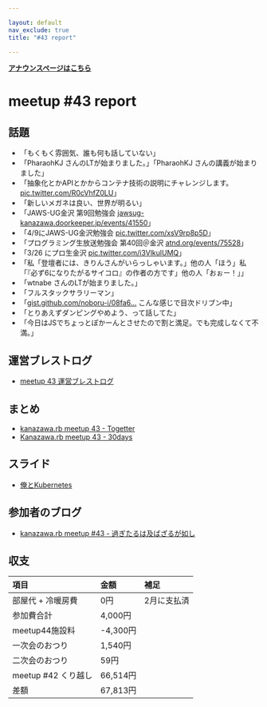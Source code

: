 ```yaml
---

layout: default
nav_exclude: true
title: "#43 report"

---
```


<div style="text-align: left;"><a href="../"><strong>アナウンスページはこちら</strong></a></div> 

# meetup #43 report

## 話題

* 「もくもく雰囲気、誰も何も話していない」
* 「PharaohKJ さんのLTが始まりました。」「PharaohKJ さんの講義が始まりました」
* 「抽象化とかAPIとかからコンテナ技術の説明にチャレンジします。[pic.twitter.com/R0cVhfZ0LU](https://twitter.com/wtnabe/status/711063343373492224/photo/1)」
* 「新しいメガネは良い、世界が明るい」
* 「JAWS-UG金沢 第9回勉強会 [jawsug-kanazawa.doorkeeper.jp/events/41550](https://jawsug-kanazawa.doorkeeper.jp/events/41550)」
* 「4/9にJAWS-UG金沢勉強会 [pic.twitter.com/xsV9rp8p5D](https://twitter.com/BeMarble/status/711078708660965376/photo/1)」
* 「プログラミング生放送勉強会 第40回＠金沢 [atnd.org/events/75528](https://atnd.org/events/75528)」
* 「3/26 にプロ生金沢 [pic.twitter.com/i3VlkulUMQ](https://twitter.com/BeMarble/status/711079604333584384/photo/1)」
* 「私「登壇者には、きりんさんがいらっしゃいます。」他の人「ほう」私「『必ず6になりたがるサイコロ』の作者の方です」他の人「おぉー！」」
* 「wtnabe さんのLTが始まりました。」
* 「フルスタックサラリーマン」
* 「[gist.github.com/noboru-i/08fa6…](https://gist.github.com/noboru-i/08fa6de6c1bc580965ca) こんな感じで目次ドリブン中」
* 「とりあえずダンピングやめよう、って話してた」
* 「今日はJSでちょっとぽかーんとさせたので割と満足。でも完成しなくて不満。」

## 運営ブレストログ

* [meetup 43 運営ブレストログ](https://github.com/kanazawarb/meetup/wiki/meetup-43-%E9%81%8B%E7%94%A8%E3%83%96%E3%83%AC%E3%82%B9%E3%83%88%E3%83%AD%E3%82%B0)

## まとめ

* [kanazawa.rb meetup 43 - Togetter](http://togetter.com/li/952060)
* [Kanazawa.rb meetup 43 - 30days](http://30d.jp/kzrb/33)

## スライド

* [俺とKubernetes](http://www.slideshare.net/pharaohkj/kubernetes-59561054)

## 参加者のブログ

* [kanazawa.rb meetup #43 - 過ぎたるは及ばざるが如し](http://cotton-desu.hatenablog.com/entry/2016/03/21/204836)

## 収支

| 項目                | 金額          | 補足          |
| :----------------   | :------------ | :------------ |
| 部屋代 + 冷暖房費   | 0円           | 2月に支払済   |
| 参加費合計          | 4,000円       |               |
| meetup44施設料      | -4,300円      |               |
| 一次会のおつり      | 1,540円       |               |
| 二次会のおつり      | 59円          |               |
| meetup #42 くり越し | 66,514円      |               |
| 差額                | 67,813円      |               |

